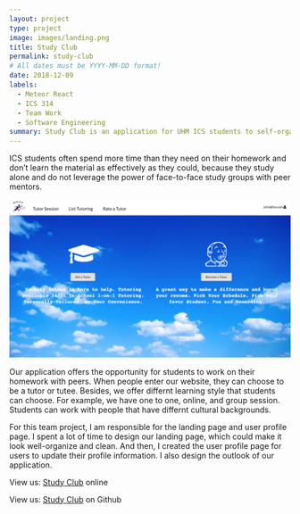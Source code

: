 ```yaml
---
layout: project
type: project
image: images/landing.png
title: Study Club
permalink: study-club
# All dates must be YYYY-MM-DD format!
date: 2018-12-09
labels:
  - Meteor React
  - ICS 314
  - Team Work
  - Software Engineering
summary: Study Club is an application for UHM ICS students to self-organize face-to-face study groups around a course and/or specific homework or project topic.
---
```



ICS students often spend more time than they need on their homework and don’t learn the material as effectively as they could, because they study alone and do not leverage the power of face-to-face study groups with peer mentors.

<div class="ui massive rounded images">
  <img class="ui image" src="../images/landing.png">
</div>

Our application offers the opportunity for students to work on their homework with peers. When people enter our website, they can choose to be a tutor or tutee. Besides, we offer differnt learning style that students can choose. For example, we have one to one, online, and group session. Students can work with people that have differnt cultural backgrounds. 

For this team project, I am responsible for the landing page and user profile page. I spent a lot of time to design our landing page, which could make it look well-organize and clean. And then, I created the user profile page for users to update their profile information. I also design the outlook of our application. 



View us: [Study Club](http://studyclub2.meteorapp.com/#/) online

View us: [Study Club](https://studyclub2018.github.io/) on Github






